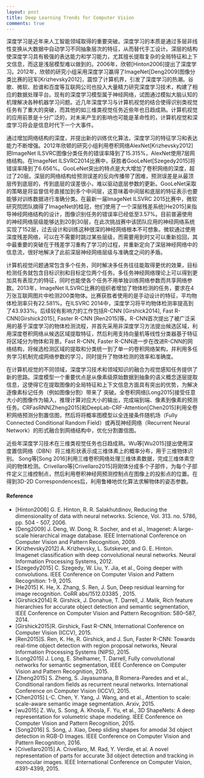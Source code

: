 ```yaml
---
layout: post
title: Deep Learning Trends for Computer Vision
comments: true
---
```

深度学习是近年来人工智能领域取得的重要突破。深度学习的本质是通过多层非线性变换从大数据中自动学习不同抽象层次的特征，从而替代手工设计。深层的结构使深度学习具有极强的表达能力和学习能力，尤其擅长提取复杂的全局特征和上下文信息，而这是浅层模型难以做到的。2006年，欣顿[Hinton2006]提出了深度学习。2012年，欣顿的研究小组采用深度学习赢得了ImageNet[Deng2009]图像分类比赛的冠军[Krizhevsky2012]，震惊了计算机界，引发了深度学习的热潮。谷歌、微软、脸谱和百度等互联网公司也投入大量精力研究深度学习技术，构建了相应的数据处理平台。现有的深度学习模型属于神经网络，试图通过模拟大脑认知的机理解决各种机器学习问题。近几年深度学习与计算机视觉的结合使得识别类视觉任务有了重大的突破，而其他的如三维类视觉任务近些年也日趋成熟。计算机视觉的应用前景是十分广泛的，对未来产生的影响也可能是革命性的，计算机视觉和深度学习将会是信息时代下一个大事件。

<!--more-->

通过增加网络结构的深度，并提出新的训练优化算法，深度学习的特征学习和表达能力不断增强。2012年欣顿的研究小组利用卷积网络AlexNet[Krizhevsky2012] 把ImageNet ILSVRC图像分类任务的错误率降到了15.315%，AlexNet使用7层网络结构。在ImageNet ILSVRC2014比赛中，获胜者GooLeNet[Szegedy2015]将错误率降到了6.656%。GooLeNet突出的特点是大大增加了卷积网络的深度，超过了20层。深层的网络结构给预测误差的反向传播带了困难，预测误差是从最顶层传到底层的，传到底层的误差很小，难以驱动底层参数的更新。GooLeNet采取的策略是将监督信号直接加到多个中间层，这意味着中间层和底层的特征表示也要能够对训练数据进行准确分类。在最新一届ImageNet ILSVRC 2015比赛中，微软研究院团队摘得了ImageNet的桂冠，他们使用了一个深层残差系统[He2015]来指导神经网络结构的设计，图像识别任务的错误率已经低至3.57%。目前普遍使用的神经网络层级能够达到20到30层，在此次挑战赛中该团队应用的神经网络系统实现了152层，过去设计和训练这种很深的神经网络根本不可想象。微软通过使用深度残差网络，可以在不需要时跳过某些层级，而需要用到时又可以重新拾回，其中最重要的突破在于残差学习重构了学习的过程，并重新定向了深层神经网络中的信息流，很好地解决了此前深层神经网络层级与准确度之间的矛盾。

计算机视觉问题通常包含多个任务，同时解决多任务往往能取得更优的效果，目标检测任务就包含目标识别和目标定位两个任务。多任务神经网络理论上可以得到更加具有表现力的特征，同时也能使各个任务不用单独训练网络参数而共享网络参数。2013年，ImageNet ILSVRC比赛的组织者增加了物体检测的任务，要求在4万张互联网图片中检测200类物体。比赛获胜者使用的是手动设计的特征，平均物体检测率只有22.581%。在ILSVRC 2014中，深度学习将平均物体检测率提高到了43.933%。后续较有影响力的工作包括R-CNN [Girshick2014], Fast R-CNN[Girshick2015], Faster R-CNN [Ren2015]等。R-CNN首次提出了被广泛采用的基于深度学习的物体检测流程，并首先采用非深度学习方法提出候选区域，利用深度卷积网络从候选区域提取特征，然后利用支持向量机等线性分类器基于特征将区域分为物体和背景。Fast R-CNN, Faster R-CNN进一步在改进R-CNN的网络结构，将候选检测区域的提取和分类统一到了单一的卷积网络架构，并利用多任务学习机制完成网络参数的学习，同时提升了物体检测的效率和准确度。

在计算机视觉的不同领域，深度学习技术和领域知识的融合为视觉感知任务提供了新的思路。深度模型一个重要优点是从像素级原始数据到抽象的语义概念逐层提取信息，这使得它在提取图像的全局特征和上下文信息方面具有突出的优势，为解决逐像素标记任务（例如图像分割）带来了 突破。全卷积网络[Long2015]接受任意大小的图像作为输入，推理计算对应大小的输出，完成端到端、像素到像素的预测任务。CRFasRNN[Zheng2015]和DeepLab-CRF-Attention[Chen2015]利用全卷积网络预测分割置信图，然后将将概率图模型以全连接条件随机场（Fully Connected Conditional Random Field）或再现神经网络（Recurrent Neural Network）的形式融合到网络结构中，优化分割置信图。

近些年深度学习技术在三维类视觉任务也日趋成熟。Wu等[Wu2015]提出使用深度置信网络（DBN）将三维形状表示成三维体素上的概率分布，用于三维物体识别。 Song等[Song 2016]利用三维卷积网络处理三维体素数据，完成三维体素空间的物体检测。Crivellaro等[Crivellaro2015]将刚体分成多个子部件，为每个子部件定义三维控制点，然后利用卷积神经网预测控制点在图像上的投影点的位置。在得到3D-2D Correspondences后，利用鲁棒地优化算法求解物体的姿态参数。


#### Reference ####

- [Hinton2006] G. E. Hinton, R. R. Salakhutdinov, Reducing the dimensionality of data with neural networks. Science, Vol. 313. no. 5786, pp. 504 - 507, 2006.
- [Deng2009] J. Deng, W. Dong, R. Socher, and et al., Imagenet: A large-scale hierarchical image database. IEEE International Conference on Computer Vision and Pattern Recognition, 2009.
- [Krizhevsky2012] A. Krizhevsky, L. Sutskever, and G. E. Hinton. Imagenet classification with deep convolutional neural networks. Neural Information Processing Systems, 2012.
- [Szegedy2015] C. Szegedy, W. Liu, Y. Jia, et al., Going deeper with convolutions. IEEE Conference on Computer Vision and Pattern Recognition: 1-9, 2015.
- [He2015] K. He, X. Zhang, S. Ren, J. Sun, Deep residual learning for image recognition. CoRR abs/1512.03385 , 2015.
- [Girshick2014] R. Girshick, J. Donahue, T. Darrell, J. Malik, Rich feature hierarchies for accurate object detection and semantic segmentation, IEEE Conference on Computer Vision and Pattern Recognition: 580–587, 2014.
- [Girshick2015]R. Girshick, Fast R-CNN, International Conference on Computer Vision (ICCV), 2015.
- [Ren2015]S. Ren, K. He, R. Girshick, and J. Sun, Faster R-CNN: Towards real-time object detection with region proposal networks, Neural Information Processing Systems (NIPS), 2015.
- [Long2015] J. Long, E. Shelhamer, T. Darrell, Fully convolutional networks for semantic segmentation, IEEE Conference on Computer Vision and Pattern Recognition, 2015.
- [Zheng2015] S. Zheng, S. Jayasumana, B Romera-Paredes and et al., Conditional random fields as recurrent neural networks. International Conference on Computer Vision (ICCV), 2015.
- [Chen2015] L-C. Chen, Y. Yang, J. Wang, and et al., Attention to scale: scale-aware semantic image segmentation. Arxiv, 2015.
- [wu2015] Z. Wu, S. Song, A. Khosla, F. Yu, et al., 3D ShapeNets: A deep representation for volumetric shape modeling. IEEE Conference on Computer Vision and Pattern Recognition, 2015.
- [Song2016] S. Song, J. Xiao, Deep sliding shapes for amodal 3d object detection in RGB-D Images. IEEE Conference on Computer Vision and Pattern Recognition, 2016.
- [Crivellaro2015] A. Crivellaro, M. Rad, Y. Verdie, et al. A novel representation of parts for accurate 3d object detection and tracking in monocular images. IEEE International Conference on Computer Vision, 4391-4399, 2015.
